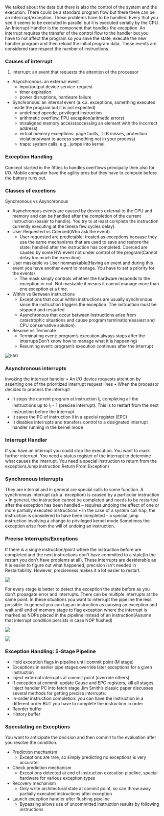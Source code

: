 We talked about the data but there is also the control of the system and the execution. There could be a standard program flow but there there can be an interrrupt/exception. These problems have to be handled. Every that you see it seems to be executed in parallel but it is executed serially by the CPU. An Interrupt Handler is the component that handles the exception. An interrupt requires the transfer of the control flow to the handler but you have to not affect the program so you save the state, execute the new handler program and then reload the initial program data. These events are considered rare respect the number of instructions.
### Causes of interrupt
1. Interrupt: an event that requests the attention of the processor
- Asynchronous: an external event
	- input/output device service-request
	- timer expiration
	- power disruptions, hardware failure
- Synchronous: an internal event (a.k.a. exceptions, something executed inside the program but it is not expected)
	- undefined opcode, privileged instruction
	- arithmetic overflow, FPU exception(aritmetic errors)
	- misaligned memory access(accessing an element with the incorrect address)
	- virtual memory exceptions: page faults, TLB misses, protection violations(want to access something not in your process)
	- traps: system calls, e.g., jumps into kernel
### Exception Handling
Concept started in the fifties to handles overflows principally then also for I/O.
Mobile computer have the agility pros but they have to compute before the battery runs out.
### Classes of excetions
Synchronous vs Asynchronous
- Asynchronous events are caused by devices external to the CPU and memory and can be handled after the completion of the current instruction (easier to handle). You try to at least complete the instruction currently executing at the time(a few cycles delay).
- User Requested vs Coerced(Who ask the event)
	- User requested are predictable: treated as exceptions because they use the same mechanisms that are used to save and restore the state; handled after the instruction has completed. Coerced are caused by some HW event not under control of the program(Cannot delay too much the execution)
- User maskable vs User nonmaskable(Having an event and during this event you have another event to manage. You have to set a priority for the events)
	- The mask simply controls whether the hardware responds to the exception or not. Not maskable it means it cannot manage more than one exception at a time.
- Within vs Between instructions
	- Exceptions that occur within instructions are usually synchronous since the instruction triggers the exception. The instruction must be stopped and restarted
	- Asynchronous that occur between instructions arise from catastrophic situations and cause program termination(easiest and CPU conservative solution).
- Resume vs Terminate
	-  Terminating event: program’s execution always stops after the interrupt(Don't know how to manage what it is happening)
	- Resuming event: program’s execution continues after the interrupt

![550](https://i.imgur.com/WQv6a2O.png)

### Asynchronous interrupts
Invoking the interrupt handler
• An I/O device requests attention by asserting one of the prioritized interrupt request lines
• When the processor decides to process the interrupt 
- It stops the current program at instruction $I_i$, completing all the instructions up to $I_i-1$ (precise interrupt). This is to restart from the next instruction before the interrupt
- It saves the PC of instruction Ii in a special register (EPC)
- It disables interrupts and transfers control to a designated interrupt handler running in the kernel mode
### Interrupt Handler
If you have an interrupt you could stop the execution. You want to mask further interrupt. You need a status register of the interrupt to determine what causes the interrupt. You need a special instruction to return from the exception(Jump instruction Return From Exception)
### Synchronous Interrupts
They are internal and in general are special calls to some function.
A synchronous interrupt (a.k.a. exception) is caused by a particular instruction
• In general, the instruction cannot be completed and needs to be restarted after the exception has been handled
– requires undoing the effect of one or more partially executed instructions
• In the case of a system call trap, the instruction is considered to have been completed 
– a special jump instruction involving a change to privileged kernel mode
Sometimes the exception arise from the will of undoing an instruction. 
### Precise Interrupts/Exceptions
If there is a single instruction/point where the instruction before are completed and the next instructions don't have committed to a state(In the restart you don't have problems at all). 
These interrupts are desiderable as it is easier to figure out what happened, precision isn't needed in Restartability. However, preciseness makes it a lot easier to restart.

![](https://i.imgur.com/fVDAQQ5.png)

For every stage is better to detect the exception the state before as you don't propagate error and interrupts. There can be multiple interrupts at the same point. In these situations you want to interrupt the pipeline the less possible. In general you can tag an instruction as causing an exception and wait until end of memory stage to flag exception where the interrupt is marked as NOPs placed in the pipeline instead of an instruction(Assume that interrupt condition persists in case NOP flushed)  

![](https://i.imgur.com/af2bUvJ.png)

![](https://i.imgur.com/YY3mBLP.png)

### Exception Handling: 5-Stage Pipeline
- Hold exception flags in pipeline until commit point (M stage)
- Exceptions in earlier pipe stages override later exceptions for a given instruction
- Inject external interrupts at commit point (override others)
- If exception at commit: update Cause and EPC registers, kill all stages, inject handler PC into fetch stage
Jim Smith’s classic paper discusses several methods for getting precise interrupts:
- In-order instruction completion: you can have the instruction in a different order BUT you have to complete the instruction in order
- Reorder buffer
-  History buffer
### Speculating on Exceptions
You want to anticipate the decision and then commit to the evaluation after you resolve the condition.
- Prediction mechanism
	- Exceptions are rare, so simply predicting no exceptions is very accurate!
- Check prediction mechanism
	- Exceptions detected at end of instruction execution pipeline, special hardware for various exception types
- Recovery mechanism
	- Only write architectural state at commit point, so can throw away partially executed instructions after exception
- Launch exception handler after flushing pipeline
	- Bypassing allows use of uncommitted instruction results by following instructions
